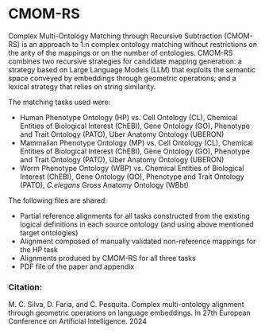 # CMOM-RS
Complex Multi-Ontology Matching through Recursive Subtraction (CMOM-RS) is an approach to 1:n complex ontology matching without restrictions on the arity of the mappings or on the number of ontologies.
CMOM-RS combines two recursive strategies for candidate mapping generation: a strategy based on Large Language Models (LLM) that exploits the semantic space conveyed by embeddings through geometric operations; and a lexical strategy that relies on string similarity.

The matching tasks used were:
- Human Phenotype Ontology (HP) vs. Cell Ontology (CL), Chemical Entities of Biological Interest (ChEBI), Gene Ontology (GO), Phenotype and Trait Ontology (PATO), Uber Anatomy Ontology (UBERON)
- Mammalian Phenotype Ontology (MP) vs. Cell Ontology (CL), Chemical Entities of Biological Interest (ChEBI), Gene Ontology (GO), Phenotype and Trait Ontology (PATO), Uber Anatomy Ontology (UBERON)
- Worm Phenotype Ontology (WBP) vs. Chemical Entities of Biological Interest (ChEBI), Gene Ontology (GO), Phenotype and Trait Ontology (PATO), _C.elegans_ Gross Anatomy Ontology (WBbt)

The following files are shared:
- Partial reference alignments for all tasks constructed from the existing logical definitions in each source ontology (and using above mentioned target ontologies)
- Alignment composed of manually validated non-reference mappings for the HP task
- Alignments produced by CMOM-RS for all three tasks
- PDF file of the paper and appendix


### Citation:
M. C. Silva, D. Faria, and C. Pesquita. Complex multi-ontology alignment through geometric operations on language embeddings. In 27th European Conference on Artificial Intelligence. 2024
